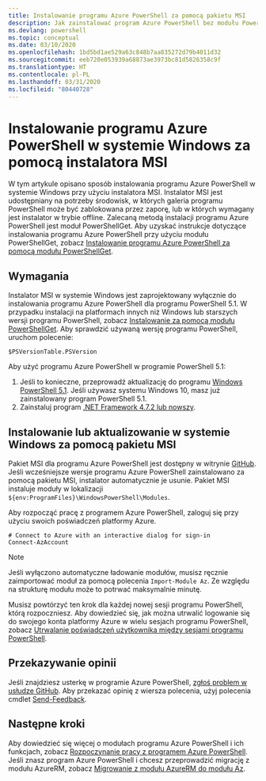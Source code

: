 ```yaml
---
title: Instalowanie programu Azure PowerShell za pomocą pakietu MSI
description: Jak zainstalować program Azure PowerShell bez modułu PowerShellGet za pomocą instalatora MSI
ms.devlang: powershell
ms.topic: conceptual
ms.date: 03/10/2020
ms.openlocfilehash: 1bd5bd1ae529a63c848b7aa835272d79b4011d32
ms.sourcegitcommit: eeb720e053939a68873ae3973bc81d5826358c9f
ms.translationtype: HT
ms.contentlocale: pl-PL
ms.lasthandoff: 03/31/2020
ms.locfileid: "80440728"
---
```

# <a name="install-azure-powershell-on-windows-with-msi"></a>Instalowanie programu Azure PowerShell w systemie Windows za pomocą instalatora MSI

W tym artykule opisano sposób instalowania programu Azure PowerShell w systemie Windows przy użyciu instalatora MSI. Instalator MSI jest udostępniany na potrzeby środowisk, w których galeria programu PowerShell może być zablokowana przez zaporę, lub w których wymagany jest instalator w trybie offline. Zalecaną metodą instalacji programu Azure PowerShell jest moduł PowerShellGet. Aby uzyskać instrukcje dotyczące instalowania programu Azure PowerShell przy użyciu modułu PowerShellGet, zobacz [Instalowanie programu Azure PowerShell za pomocą modułu PowerShellGet](install-az-ps.md).

## <a name="requirements"></a>Wymagania

Instalator MSI w systemie Windows jest zaprojektowany wyłącznie do instalowania programu Azure PowerShell dla programu PowerShell 5.1. W przypadku instalacji na platformach innych niż Windows lub starszych wersji programu PowerShell, zobacz [Instalowanie za pomocą modułu PowerShellGet](install-az-ps.md). Aby sprawdzić używaną wersję programu PowerShell, uruchom polecenie:

```powershell-interactive
$PSVersionTable.PSVersion
```

Aby użyć programu Azure PowerShell w programie PowerShell 5.1:

1. Jeśli to konieczne, przeprowadź aktualizację do programu [Windows PowerShell 5.1](/powershell/scripting/install/installing-windows-powershell#upgrading-existing-windows-powershell). Jeśli używasz systemu Windows 10, masz już zainstalowany program PowerShell 5.1.
2. Zainstaluj program [.NET Framework 4.7.2 lub nowszy](/dotnet/framework/install).

## <a name="install-or-update-on-windows-using-the-msi-package"></a>Instalowanie lub aktualizowanie w systemie Windows za pomocą pakietu MSI

Pakiet MSI dla programu Azure PowerShell jest dostępny w witrynie [GitHub](https://github.com/Azure/azure-powershell/releases/latest). Jeśli wcześniejsze wersje programu Azure PowerShell zainstalowano za pomocą pakietu MSI, instalator automatycznie je usunie. Pakiet MSI instaluje moduły w lokalizacji `${env:ProgramFiles}\WindowsPowerShell\Modules`.

Aby rozpocząć pracę z programem Azure PowerShell, zaloguj się przy użyciu swoich poświadczeń platformy Azure.

```powershell-interactive
# Connect to Azure with an interactive dialog for sign-in
Connect-AzAccount
```

> [!NOTE]
> Jeśli wyłączono automatyczne ładowanie modułów, musisz ręcznie zaimportować moduł za pomocą polecenia `Import-Module Az`. Ze względu na strukturę modułu może to potrwać maksymalnie minutę.

Musisz powtórzyć ten krok dla każdej nowej sesji programu PowerShell, którą rozpoczniesz. Aby dowiedzieć się, jak można utrwalić logowanie się do swojego konta platformy Azure w wielu sesjach programu PowerShell, zobacz [Utrwalanie poświadczeń użytkownika między sesjami programu PowerShell](context-persistence.md).

## <a name="provide-feedback"></a>Przekazywanie opinii

Jeśli znajdziesz usterkę w programie Azure PowerShell, [zgłoś problem w usłudze GitHub](https://github.com/Azure/azure-powershell/issues). Aby przekazać opinię z wiersza polecenia, użyj polecenia cmdlet [Send-Feedback](/powershell/module/az.accounts/send-feedback).

## <a name="next-steps"></a>Następne kroki

Aby dowiedzieć się więcej o modułach programu Azure PowerShell i ich funkcjach, zobacz [Rozpoczynanie pracy z programem Azure PowerShell](get-started-azureps.md). Jeśli znasz program Azure PowerShell i chcesz przeprowadzić migrację z modułu AzureRM, zobacz [Migrowanie z modułu AzureRM do modułu Az](migrate-from-azurerm-to-az.md).
